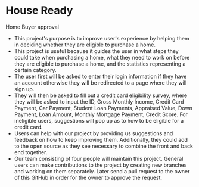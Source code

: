 # House Ready
Home Buyer approval

- This project's purpose is to improve user's experience by helping them in deciding whether they are eligible to purchase a home.
- This project is useful because it guides the user in what steps they could take when purchasing a home, what they need to work on before they are eligible to purchase a home, and the statistics representing a certain category. 
- The user first will be asked to enter their login information if they have an account otherwise they will be redirected to a page where they will sign up.
-  They will then be asked to fill out a credit card eligibility survey, where they will be asked to input the ID, Gross Monthly Income, Credit Card Payment, Car Payment, Student Loan Payments, Appraised Value, Down Payment, Loan Amount, Monthly Mortgage Payment, Credit Score. For ineligible users, suggestions will pop up as to how to be eligible for a credit card.
-  Users can help with our project by providing us suggestions and feedback on how to keep improving them. Additionally, they could add to the open source as they see necessary to combine the front and back end together.
-  Our team consisting of four people will maintain this project. General users can make contributions to the project by creating new branches and working on them separately. Later send a pull request to the owner of this GitHub in order for the owner to approve the request.  
